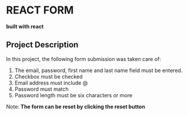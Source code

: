 # REACT FORM
__built with react__

## Project Description
In this project, the following form submission was taken care of:

1. The email, password, first name and last name field must be entered.
2. Checkbox must be checked
3. Email address must include @
4. Password must match
5. Password length must be six characters or more

Note: __The form can be reset by clicking the reset button__




